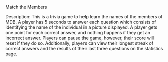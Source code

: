 Match the Members

Description:
This is a trivia game to help learn the names of the members of MDB. A player has 5 seconds to answer each question which consists of identifying the name of the individual in a picture displayed. A player gets one point for each correct answer, and nothing happens if they get an incorrect answer. Players can pause the game, however, their score will reset if they do so. Additionally, players can view their longest streak of correct answers and the results of their last three questions on the statistics page.



